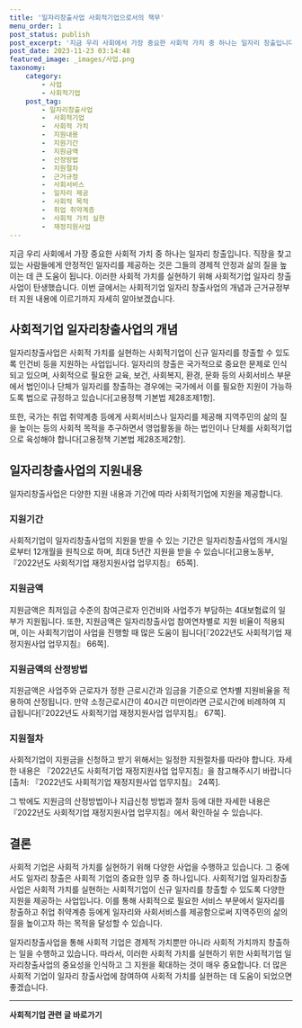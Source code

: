 ```yaml
---
title: '일자리창출사업 사회적기업으로서의 책무'
menu_order: 1
post_status: publish
post_excerpt: '지금 우리 사회에서 가장 중요한 사회적 가치 중 하나는 일자리 창출입니다. 직장을 찾고 있는 사람들에게 안정적인 일자리를 제공하는 것은 그들의 경제적 안정과 삶의 질을 높이는 데 큰 도움이 됩니다. 이러한 사회적 가치를 실현하기 위해 사회적기업 일자리 창출사업이 탄생했습니다. 이번 글에서는 사회적기업 일자리 창출사업의 개념과 근거규정부터 지원 내용에 이르기까지 자세히 알아보겠습니다.'
post_date: 2023-11-23 03:14:48
featured_image: _images/사업.png
taxonomy:
    category:
        - 사업
        - 사회적기업
    post_tag:
        - 일자리창출사업
        -  사회적기업
        -  사회적 가치
        -  지원내용
        -  지원기간
        -  지원금액
        -  산정방법
        -  지원절차
        -  근거규정
        -  사회서비스
        -  일자리 제공
        -  사회적 목적
        -  취업 취약계층
        -  사회적 가치 실현
        -  재정지원사업
---
```



지금 우리 사회에서 가장 중요한 사회적 가치 중 하나는 일자리 창출입니다. 직장을 찾고 있는 사람들에게 안정적인 일자리를 제공하는 것은 그들의 경제적 안정과 삶의 질을 높이는 데 큰 도움이 됩니다. 이러한 사회적 가치를 실현하기 위해 사회적기업 일자리 창출사업이 탄생했습니다. 이번 글에서는 사회적기업 일자리 창출사업의 개념과 근거규정부터 지원 내용에 이르기까지 자세히 알아보겠습니다.

## 사회적기업 일자리창출사업의 개념

일자리창출사업은 사회적 가치를 실현하는 사회적기업이 신규 일자리를 창출할 수 있도록 인건비 등을 지원하는 사업입니다. 일자리의 창출은 국가적으로 중요한 문제로 인식되고 있으며, 사회적으로 필요한 교육, 보건, 사회복지, 환경, 문화 등의 사회서비스 부문에서 법인이나 단체가 일자리를 창출하는 경우에는 국가에서 이를 필요한 지원이 가능하도록 법으로 규정하고 있습니다[고용정책 기본법 제28조제1항].

또한, 국가는 취업 취약계층 등에게 사회서비스나 일자리를 제공해 지역주민의 삶의 질을 높이는 등의 사회적 목적을 추구하면서 영업활동을 하는 법인이나 단체를 사회적기업으로 육성해야 합니다[고용정책 기본법 제28조제2항].

## 일자리창출사업의 지원내용

일자리창출사업은 다양한 지원 내용과 기간에 따라 사회적기업에 지원을 제공합니다.

### 지원기간

사회적기업이 일자리창출사업의 지원을 받을 수 있는 기간은 일자리창출사업의 개시일로부터 12개월을 원칙으로 하며, 최대 5년간 지원을 받을 수 있습니다[고용노동부, 『2022년도 사회적기업 재정지원사업 업무지침』 65쪽].

### 지원금액

지원금액은 최저임금 수준의 참여근로자 인건비와 사업주가 부담하는 4대보험료의 일부가 지원됩니다. 또한, 지원금액은 일자리창출사업 참여연차별로 지원 비율이 적용되며, 이는 사회적기업이 사업을 진행할 때 많은 도움이 됩니다[『2022년도 사회적기업 재정지원사업 업무지침』 66쪽].

### 지원금액의 산정방법

지원금액은 사업주와 근로자가 정한 근로시간과 임금을 기준으로 연차별 지원비율을 적용하여 산정됩니다. 만약 소정근로시간이 40시간 미만이라면 근로시간에 비례하여 지급됩니다[『2022년도 사회적기업 재정지원사업 업무지침』 67쪽].

### 지원절차

사회적기업이 지원금을 신청하고 받기 위해서는 일정한 지원절차를 따라야 합니다. 자세한 내용은 『2022년도 사회적기업 재정지원사업 업무지침』을 참고해주시기 바랍니다[출처: 『2022년도 사회적기업 재정지원사업 업무지침』 24쪽].

그 밖에도 지원금의 산정방법이나 지급신청 방법과 절차 등에 대한 자세한 내용은 『2022년도 사회적기업 재정지원사업 업무지침』에서 확인하실 수 있습니다.

## 결론

사회적 기업은 사회적 가치를 실현하기 위해 다양한 사업을 수행하고 있습니다. 그 중에서도 일자리 창출은 사회적 기업의 중요한 임무 중 하나입니다. 사회적기업 일자리창출사업은 사회적 가치를 실현하는 사회적기업이 신규 일자리를 창출할 수 있도록 다양한 지원을 제공하는 사업입니다. 이를 통해 사회적으로 필요한 서비스 부문에서 일자리를 창출하고 취업 취약계층 등에게 일자리와 사회서비스를 제공함으로써 지역주민의 삶의 질을 높이고자 하는 목적을 달성할 수 있습니다.

일자리창출사업을 통해 사회적 기업은 경제적 가치뿐만 아니라 사회적 가치까지 창출하는 일을 수행하고 있습니다. 따라서, 이러한 사회적 가치를 실현하기 위한 사회적기업 일자리창출사업의 중요성을 인식하고 그 지원을 확대하는 것이 매우 중요합니다. 더 많은 사회적 기업이 일자리 창출사업에 참여하여 사회적 가치를 실현하는 데 도움이 되었으면 좋겠습니다.
<!-- wp:separator -->
<hr class="wp-block-separator has-alpha-channel-opacity"/>
<!-- /wp:separator -->

<!-- wp:group {"backgroundColor":"base","layout":{"type":"constrained"}} -->
<div class="wp-block-group has-base-background-color has-background"><!-- wp:paragraph {"align":"center","fontSize":"medium"} -->
<p class="has-text-align-center has-large-font-size"><strong>사회적기업 관련 글 바로가기</strong></p>
<!-- /wp:paragraph -->


<!-- wp:latest-posts
{"categories":[{"id":27410,"count":19,"description":"","link":"https://uknowlaw.com/category/%ec%82%ac%ed%9a%8c%ec%a0%81%ea%b8%b0%ec%97%85/","name":"사회적기업","slug":"사회적기업","taxonomy":"category","parent":0,"meta":[],"_links":{"self":[{"href":"https://uknowlaw.com/wp-json/wp/v2/categories/27410"}],"collection":[{"href":"https://uknowlaw.com/wp-json/wp/v2/categories"}],"about":[{"href":"https://uknowlaw.com/wp-json/wp/v2/taxonomies/category"}],"wp:post_type":[{"href":"https://uknowlaw.com/wp-json/wp/v2/posts?categories=27410"}],"curies":[{"name":"wp","href":"https://api.w.org/{rel}","templated":true}]}}],"postsToShow":100,"excerptLength":28,"postLayout":"grid","columns":2,"featuredImageAlign":"left","featuredImageSizeSlug":"large","fontSize":"small"} /--></div>
<!-- /wp:group -->
